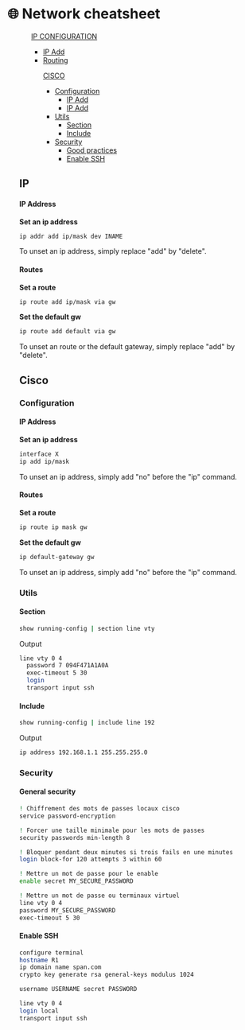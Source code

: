 # 🌐 Network cheatsheet

<ul>
    <ul>
        <a href="#IP">IP CONFIGURATION</a>
        <ul>
             <li>
                <a href="#ip-address">IP Add</a>
             </li>
             <li>
                <a href="#routes">Routing</a>
             </li>
        </ul>
    </li>
    <ul>
        <a href="#cisco">CISCO</a>
         <ul>
            <li>
                <a href="#configuration">Configuration</a>
                <ul>
                    <li>
                        <a href="#ip-address-1">IP Add</a>
                    </li>
                    <li>
                        <a href="#routes-1">IP Add</a>
                    </li>
                </ul>
            </li>
            <li>
                <a href="#utils">Utils</a>
                <ul>
                    <li>
                        <a href="#section">Section</a>
                    </li>
                    <li>
                        <a href="#include">Include</a>
                    </li>
                </ul>
            </li>
            <li>
                <a href="#security">Security</a>
                <ul>
                    <li>
                        <a href="#general-security">Good practices</a>
                    </li>
                    <li>
                        <a href="#enable-ssh">Enable SSH</a>
                    </li>
                </ul>
            </li>
        </ul>
    </ul>
</ul>

## IP
#### IP Address
**Set an ip address**
```bash
ip addr add ip/mask dev INAME
```

To unset an ip address, simply replace "add" by "delete".
#### Routes
**Set a route**
```bash
ip route add ip/mask via gw
```

**Set the default gw**
```bash
ip route add default via gw
```

To unset an route or the default gateway, simply replace "add" by "delete".


## Cisco

### Configuration

#### IP Address
**Set an ip address**
```bash
interface X
ip add ip/mask
```

To unset an ip address, simply add "no" before the "ip" command.
#### Routes
**Set a route**
```bash
ip route ip mask gw
```

**Set the default gw**
```bash
ip default-gateway gw
```

To unset an ip address, simply add "no" before the "ip" command.

### Utils

#### Section
```bash
show running-config | section line vty
```
Output
```bash
line vty 0 4
  password 7 094F471A1A0A
  exec-timeout 5 30
  login
  transport input ssh
```

#### Include
```bash
show running-config | include line 192
```

Output
```bash
ip address 192.168.1.1 255.255.255.0
```

### Security
#### General security
```bash
! Chiffrement des mots de passes locaux cisco
service password-encryption

! Forcer une taille minimale pour les mots de passes
security passwords min-length 8

! Bloquer pendant deux minutes si trois fails en une minutes
login block-for 120 attempts 3 within 60

! Mettre un mot de passe pour le enable
enable secret MY_SECURE_PASSWORD

! Mettre un mot de passe ou terminaux virtuel
line vty 0 4 
password MY_SECURE_PASSWORD
exec-timeout 5 30 
```

#### Enable SSH

```bash
configure terminal
hostname R1
ip domain name span.com
crypto key generate rsa general-keys modulus 1024

username USERNAME secret PASSWORD

line vty 0 4
login local
transport input ssh
```

